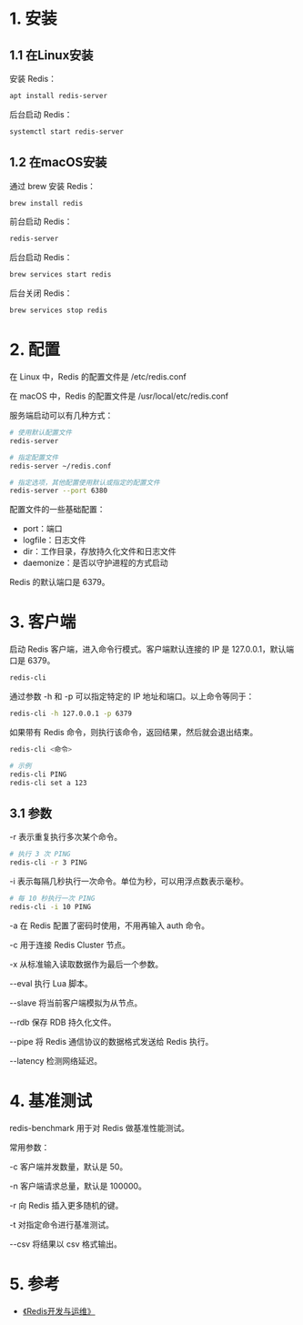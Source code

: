 # 1. 安装

## 1.1 在Linux安装

安装 Redis：

```bash
apt install redis-server
```

后台启动 Redis：

```bash
systemctl start redis-server
```

## 1.2 在macOS安装

通过 brew 安装 Redis：

```bash
brew install redis
```

前台启动 Redis：

```bash
redis-server
```

后台启动 Redis：

```bash
brew services start redis
```

后台关闭 Redis：

```bash
brew services stop redis
```

# 2. 配置

在 Linux 中，Redis 的配置文件是 /etc/redis.conf

在 macOS 中，Redis 的配置文件是 /usr/local/etc/redis.conf

服务端启动可以有几种方式：

```bash
# 使用默认配置文件
redis-server

# 指定配置文件
redis-server ~/redis.conf

# 指定选项，其他配置使用默认或指定的配置文件
redis-server --port 6380
```

配置文件的一些基础配置：

* port：端口
* logfile：日志文件
* dir：工作目录，存放持久化文件和日志文件
* daemonize：是否以守护进程的方式启动

Redis 的默认端口是 6379。

# 3. 客户端

启动 Redis 客户端，进入命令行模式。客户端默认连接的 IP 是 127.0.0.1，默认端口是 6379。

```bash
redis-cli
```

通过参数 -h 和 -p 可以指定特定的 IP 地址和端口。以上命令等同于：

```bash
redis-cli -h 127.0.0.1 -p 6379
```

如果带有 Redis 命令，则执行该命令，返回结果，然后就会退出结束。

```bash
redis-cli <命令>

# 示例
redis-cli PING
redis-cli set a 123
```

## 3.1 参数

-r 表示重复执行多次某个命令。

```bash
# 执行 3 次 PING
redis-cli -r 3 PING
```

-i 表示每隔几秒执行一次命令。单位为秒，可以用浮点数表示毫秒。

```bash
# 每 10 秒执行一次 PING
redis-cli -i 10 PING
```

-a 在 Redis 配置了密码时使用，不用再输入 auth 命令。

-c 用于连接 Redis Cluster 节点。

-x 从标准输入读取数据作为最后一个参数。

--eval 执行 Lua 脚本。

--slave 将当前客户端模拟为从节点。

--rdb 保存 RDB 持久化文件。

--pipe 将 Redis 通信协议的数据格式发送给 Redis 执行。

--latency 检测网络延迟。

# 4. 基准测试

redis-benchmark 用于对 Redis 做基准性能测试。

常用参数：

-c 客户端并发数量，默认是 50。

-n 客户端请求总量，默认是 100000。

-r 向 Redis 插入更多随机的键。

-t 对指定命令进行基准测试。

--csv 将结果以 csv 格式输出。

# 5. 参考

* [《Redis开发与运维》](https://book.douban.com/subject/26971561/)

